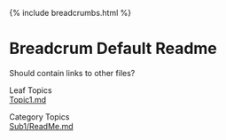 {% include breadcrumbs.html %}

# Breadcrum Default Readme

Should contain links to other files?

Leaf Topics  
[Topic1.md](Topic1.md)

Category Topics  
[Sub1/ReadMe.md](Sub1/ReadMe.md)
